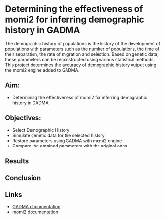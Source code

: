 # Determining the effectiveness of momi2 for inferring demographic history in GADMA

The demographic history of populations is the history of the development of populations with parameters such as the number of populations, the time of their separation, the rate of migration and selection. Based on genetic data, these parameters can be reconstructed using various statistical methods.
This project determines the accuracy of demographic history output using the momi2 engine added to GADMA.


## Aim:
- Determining the effectiveness of momi2 for inferring demographic history in GADMA

## Objectives:
- Select Demographic History
- Simulate genetic data for the selected history
- Restore parameters using GADMA with momi2 engine
- Compare the obtained parameters with the original ones

## Results

## Сonclusion

## Links
- [GADMA documentation](https://gadma.readthedocs.io/en/latest/)
- [momi2 documentation](https://momi2.readthedocs.io/en/latest/)

